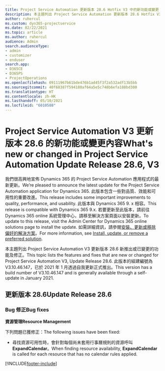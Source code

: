 ```yaml
---
title: Project Service Automation 更新版本 28.6 Hotfix V3 中的新功能或變更
description: 本主題列出 Project Service Automation 更新版本 28.6 Hotfix V3 提供的功能和修正。
author: ruhercul
ms.custom: dyn365-projectservice
ms.date: 02/22/2021
ms.topic: article
ms.author: ruhercul
audience: Admin
search.audienceType:
- admin
- customizer
- enduser
search.app:
- D365CE
- D365PS
- ProjectOperations
ms.openlocfilehash: 09111967b61bde476b1ad45f3f2a532adf13b5bb
ms.sourcegitcommit: 40f68387f594180af64a5e5c748b6efa188bd300
ms.translationtype: HT
ms.contentlocale: zh-HK
ms.lasthandoff: 05/10/2021
ms.locfileid: "6010588"
---
```

# <a name="whats-new-or-changed-in-project-service-automation-update-release-286-v3"></a><span data-ttu-id="f9c5c-103">Project Service Automation V3 更新版本 28.6 的新功能或變更內容</span><span class="sxs-lookup"><span data-stu-id="f9c5c-103">What's new or changed in Project Service Automation Update Release 28.6, V3</span></span>

<span data-ttu-id="f9c5c-104">我們很高興地宣佈 Dynamics 365 的 Project Service Automation 應用程式的最新更新。</span><span class="sxs-lookup"><span data-stu-id="f9c5c-104">We’re pleased to announce the latest update for the Project Service Automation application for Dynamics 365.</span></span> <span data-ttu-id="f9c5c-105">此版本包含一些對品質、效能和可用性的重要改進。</span><span class="sxs-lookup"><span data-stu-id="f9c5c-105">This release includes some important improvements to quality, performance, and usability.</span></span> <span data-ttu-id="f9c5c-106">此版本與 Dynamics 365 9. x 相容。</span><span class="sxs-lookup"><span data-stu-id="f9c5c-106">This release is compatible with Dynamics 365 9.x.</span></span> <span data-ttu-id="f9c5c-107">若要更新至此版本，請前往 Dynamics 365 online 系統管理中心，請移至解決方案頁面以安裝更新。</span><span class="sxs-lookup"><span data-stu-id="f9c5c-107">To update to this release, visit the Admin Center for Dynamics 365 online solutions page to install the update.</span></span> <span data-ttu-id="f9c5c-108">如需詳細資訊，請參閱[安裝、更新或移除偏好的解決方案](/power-platform/admin/install-remove-preferred-solution)。</span><span class="sxs-lookup"><span data-stu-id="f9c5c-108">For more information, see [Install, update, or remove a preferred solution](/power-platform/admin/install-remove-preferred-solution).</span></span>

<span data-ttu-id="f9c5c-109">本主題列出 Project Service Automation V3 更新版本 28.6 新推出或已變更的功能及修正。</span><span class="sxs-lookup"><span data-stu-id="f9c5c-109">This topic lists the features and fixes that are new or changed for Project Service Automation V3, Update Release 28.6.</span></span> <span data-ttu-id="f9c5c-110">此版本的組建編號為 V3.10.46.147，已於 2021 年 1 月透過自我更新正式推出。</span><span class="sxs-lookup"><span data-stu-id="f9c5c-110">This version has a build number of V3.10.46.147 and is generally available through a self-update in January 2021.</span></span>

## <a name="update-release-286"></a><span data-ttu-id="f9c5c-111">更新版本 28.6</span><span class="sxs-lookup"><span data-stu-id="f9c5c-111">Update Release 28.6</span></span>

### <a name="bug-fixes"></a><span data-ttu-id="f9c5c-112">Bug 修正</span><span class="sxs-lookup"><span data-stu-id="f9c5c-112">Bug fixes</span></span>


<span data-ttu-id="f9c5c-113">**資源管理**</span><span class="sxs-lookup"><span data-stu-id="f9c5c-113">**Resource Management**</span></span>

<span data-ttu-id="f9c5c-114">下列問題已獲修正：</span><span class="sxs-lookup"><span data-stu-id="f9c5c-114">The following issues have been fixed:</span></span>

- <span data-ttu-id="f9c5c-115">尋找資源可用性時，會針對每個尚未套用行事曆規則的資源呼叫 **ExpandCalendar**。</span><span class="sxs-lookup"><span data-stu-id="f9c5c-115">When finding resource availability, **ExpandCalendar** is called for each resource that has no calendar rules applied.</span></span>


[!INCLUDE[footer-include](../includes/footer-banner.md)]